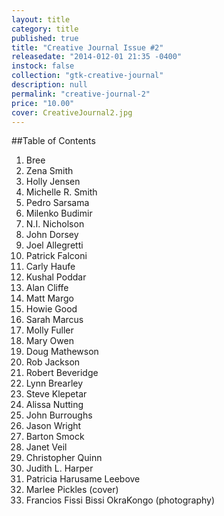 ```yaml
---
layout: title
category: title
published: true
title: "Creative Journal Issue #2"
releasedate: "2014-012-01 21:35 -0400"
instock: false
collection: "gtk-creative-journal"
description: null
permalink: "creative-journal-2"
price: "10.00"
cover: CreativeJournal2.jpg
---
```


##Table of Contents
1. Bree
2. Zena Smith
3. Holly Jensen
4. Michelle R. Smith
5. Pedro Sarsama
6. Milenko Budimir
7. N.I. Nicholson
8. John Dorsey
9. Joel Allegretti
10. Patrick Falconi
11. Carly Haufe
12. Kushal Poddar
13. Alan Cliffe
14. Matt Margo
15. Howie Good
16. Sarah Marcus
17. Molly Fuller
18. Mary Owen
19. Doug Mathewson
20. Rob Jackson
21. Robert Beveridge
22. Lynn Brearley
23. Steve Klepetar
24. Alissa Nutting
25. John Burroughs
26. Jason Wright
27. Barton Smock
28. Janet Veil
29. Christopher Quinn
30. Judith L. Harper
31. Patricia Harusame Leebove
32. Marlee Pickles (cover)
33. Francios Fissi Bissi OkraKongo (photography)

